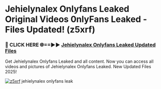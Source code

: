 # Jehielynalex Onlyfans Leaked Original Videos 0nlyFans Leaked - Files Updated! (z5xrf)

<h3>🔴 CLICK HERE 🌐==►► <a href="https://tinyurl.com/2jnfzry5" rel="nofollow">Jehielynalex Onlyfans Leaked Updated Files</a></h3>

Get Jehielynalex Onlyfans Leaked and all content. Now you can access all videos and pictures of Jehielynalex Onlyfans Leaked. New Updated Files 2025!

[![z5xrf](https://i.imgur.com/GyGTBgg.gif)](https://tinyurl.com/2jnfzry5)
jehielynalex onlyfans leak